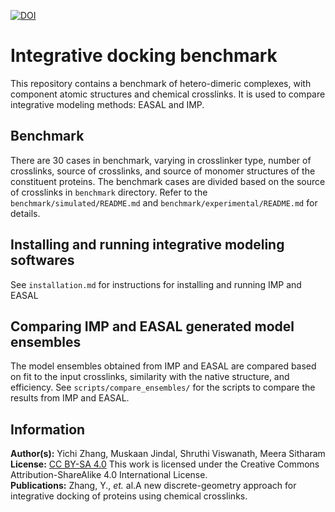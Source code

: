 
[![DOI](https://zenodo.org/badge/DOI/10.5281/zenodo.10360718.svg)](https://doi.org/10.5281/zenodo.13959115)

# Integrative docking benchmark 

This repository contains a benchmark of hetero-dimeric complexes, with component atomic structures and chemical crosslinks. It is used to compare integrative modeling methods: EASAL and IMP.

## **Benchmark**

There are 30 cases in benchmark, varying in crosslinker type, number of crosslinks, source of crosslinks, and source of monomer structures of the constituent proteins. The benchmark cases are divided based on the source of crosslinks in `benchmark` directory. Refer to the `benchmark/simulated/README.md` and `benchmark/experimental/README.md` for details.

## **Installing and running integrative modeling softwares**

See `installation.md` for instructions for installing and running IMP and EASAL 

## **Comparing IMP and EASAL generated model ensembles**

The model ensembles obtained from IMP and EASAL are compared based on fit to the input crosslinks, similarity with the native structure, and efficiency. See `scripts/compare_ensembles/` for the scripts to compare the results from IMP and EASAL. 


## **Information**
**Author(s):** Yichi Zhang, Muskaan Jindal, Shruthi Viswanath, Meera Sitharam  
**License:** [CC BY-SA 4.0](https://creativecommons.org/licenses/by-sa/4.0/)
This work is licensed under the Creative Commons Attribution-ShareAlike 4.0
International License.  
**Publications:** Zhang, Y., _et._ al.A new discrete-geometry approach for integrative docking of proteins using chemical crosslinks.
 
 
 
 
 
 
 
 
